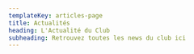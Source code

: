 ```yaml
---
templateKey: articles-page
title: Actualités
heading: L'Actualité du Club
subheading: Retrouvez toutes les news du club ici
---
```

